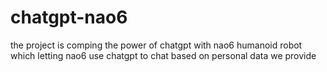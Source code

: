 # chatgpt-nao6
the project is comping the power of chatgpt with nao6 humanoid robot which letting nao6 use chatgpt to chat based on personal data  we provide

